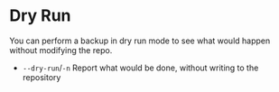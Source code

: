# Dry Run

You can perform a backup in dry run mode to see what would happen without
modifying the repo.

- `--dry-run`/`-n` Report what would be done, without writing to the repository
